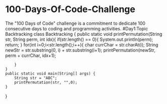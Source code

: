 # 100-Days-Of-Code-Challenge
The "100 Days of Code" challenge is a commitment to dedicate 100 consecutive days to coding and programming activities.
#Day1:Topic Backtracking
class Backtracking {
    public static void printPermutation(String str, String perm, int idx){
        if(str.length() == 0){
            System.out.println(perm);
            return;
        }
        for(int i=0;i<str.length();i++){
            char currChar = str.charAt(i);
            String newStr = str.substring(0, i) + str.substring(i+1);
            printPermutation(newStr, perm + currChar, idx+1);
            
        }
    }
    public static void main(String[] args) {
        String str = "ABC";
        printPermutation(str, "",0);
    }
}
